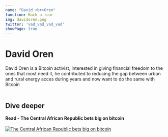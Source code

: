 ```yaml
---
name: "David <br>Oren"
function: Hack a tour
img: davidoren.png
twitter: 'vad_vad_vad_vad'
showPage: true
---
```


# David Oren
 
David Oren is a Bitcoin activist, interested in giving financial freedom to the ones that most need it, he contributed to reducing the gap between urban and rural energy acces during years and now want to do the same with Bitcoin
<br><br>

## Dive deeper


<div class="grid grid-cols-2 gap-5">
<div class="p-3 my-2">

**Read - The Central African Republic bets big on bitcoin**  <br><br>
[![The Central African Republic bets big on bitcoin](/2022/content/davidoren1.png)](https://bitcoinmagazine.com/markets/the-central-african-republic-bets-big-on-bitcoin/)
</div>

</div>

<br>




